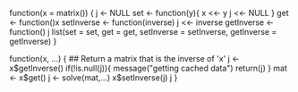 function(x = matrix()) {
    j <- NULL
    set <- function(y){
        x <<- y
        j <<- NULL
    }
    get <- function()x
    setInverse <- function(inverse) j <<- inverse
    getInverse <- function() j 
    list(set = set, get = get, 
         setInverse = setInverse, 
         getInverse = getInverse)
}

function(x, ...) {
    ## Return a matrix that is the inverse of 'x'
    j <- x$getInverse()
    if(!is.null(j)){
        message("getting cached data")
        return(j)
    }
    mat <- x$get()
    j <- solve(mat,...)
    x$setInverse(j)
    j
}
